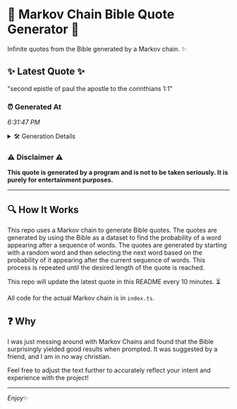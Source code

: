 # 📖 Markov Chain Bible Quote Generator 📖

Infinite quotes from the Bible generated by a Markov chain. ✨

## ✨ Latest Quote ✨
"second epistle of paul the apostle to the corinthians 1:1"

### ⏰ Generated At
*6:31:47 PM*

<details>
    <summary>🛠️ Generation Details</summary>
    <p>
        <strong>🌱 Seed:</strong> second<br>
        <strong>🔄 Iterations:</strong> 9<br>
        <strong>📜 Context History:</strong><br>[ second ]: epistle<br>[ second, epistle ]: of<br>[ second, epistle, of ]: paul<br>[ second, epistle, of, paul ]: the<br>[ second, epistle, of, paul, the ]: apostle<br>[ second, epistle, of, paul, the, apostle ]: to<br>[ epistle, of, paul, the, apostle, to ]: the<br>[ of, paul, the, apostle, to, the ]: corinthians<br>[ paul, the, apostle, to, the, corinthians ]: 1:1<br>
    </p>
</details>

### ⚠️ Disclaimer ⚠️
**This quote is generated by a program and is not to be taken seriously. It is purely for entertainment purposes.**

---

## 🔍 How It Works

This repo uses a Markov chain to generate Bible quotes. The quotes are generated by using the Bible as a dataset to find the probability of a word appearing after a sequence of words. The quotes are generated by starting with a random word and then selecting the next word based on the probability of it appearing after the current sequence of words. This process is repeated until the desired length of the quote is reached.

This repo will update the latest quote in this README every 10 minutes. ⏳

All code for the actual Markov chain is in `index.ts`.

## ❓ Why

I was just messing around with Markov Chains and found that the Bible surprisingly yielded good results when prompted. 
It was suggested by a friend, and I am in no way christian.

Feel free to adjust the text further to accurately reflect your intent and experience with the project!

---

*Enjoy*✨
